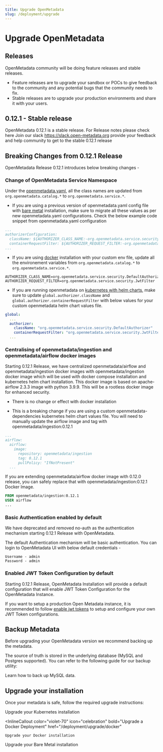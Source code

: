 ```yaml
---
title: Upgrade OpenMetadata
slug: /deployment/upgrade
---
```


# Upgrade OpenMetadata

## Releases

OpenMetadata community will be doing feature releases and stable releases. 
 - Feature releases are to upgrade your sandbox or POCs to give feedback to the community and any potential bugs that the community needs to fix.
 - Stable releases are to upgrade your production environments and share it with your users.

## 0.12.1 - Stable release
 
 OpenMetadata 0.12.1 is a stable release. For Release notes please check here 
 Join our slack https://slack.open-metadata.org provide your feedback and help community to get to the stable 0.12.1 release
 
## Breaking Changes from 0.12.1 Release

OpenMetadata Release 0.12.1 introduces below breaking changes -

### Change of OpenMetadata Service Namespace

Under the [openmetadata.yaml](https://github.com/open-metadata/OpenMetadata/blob/main/conf/openmetadata.yaml), all the class names are updated from `org.openmetadata.catalog.*` to `org.openmetadata.service.*`.

- If you are using a previous version of openmetadata.yaml config file with [bare metal](/deployment/bare-metal) installation, make sure to migrate all these values as per new openmetadata.yaml configurations. Check the below example code snippet from openmetadata.yaml configuration

```yaml
...
authorizerConfiguration:
  className: ${AUTHORIZER_CLASS_NAME:-org.openmetadata.service.security.DefaultAuthorizer}
  containerRequestFilter: ${AUTHORIZER_REQUEST_FILTER:-org.openmetadata.service.security.JwtFilter}
...
```

- If you are using [docker](/deployment/docker) installation with your custom env file, update all the environement variables from `org.openmetadata.catalog.*` to `org.openmetadata.service.*`.

```
AUTHORIZER_CLASS_NAME=org.openmetadata.service.security.DefaultAuthorizer
AUTHORIZER_REQUEST_FILTER=org.openmetadata.service.security.JwtFilter
```

- If you are running openmetadata on [kubernetes with helm charts](/deployment/kubernetes), make sure to update `global.authorizer.className` and `global.authorizer.containerRequestFilter` with below values for your custom openmetadata helm chart values file.

```yaml
global:
  ...
  authorizer:
    className: "org.openmetadata.service.security.DefaultAuthorizer"
    containerRequestFilter: "org.openmetadata.service.security.JwtFilter"
  ...
```

### Centralising of openmetadata/ingestion and openmetadata/airflow docker images

Starting 0.12.1 Release, we have centralized openmetadata/airflow and openmetadata/ingestion docker images 
with openmetadata/ingestion docker image which will be used with docker compose installation and kubernetes helm chart installation. This docker image is based on apache-airflow 2.3.3 image with python 3.9.9. This will be a rootless docker image for enhanced security.

- There is no change or effect with docker installation

- This is a breaking change if you are using a custom openmetadata-dependencies kubernetes helm chart values file.
You will need to manually update the airflow image and tag with openmetadata/ingestion:0.12.1

```yaml
...
airflow:
  airflow:
    image:
      repository: openmetadata/ingestion
      tag: 0.12.1
      pullPolicy: "IfNotPresent"
  ...
```

<p>
If you are extending openmetadata/airflow docker image with 0.12.0 release, you can safely replace that with openmetadata/ingestion:0.12.1 Docker Image.
</p>

```Dockerfile
FROM openmetadata/ingestion:0.12.1
USER airflow
...
```

### Basic Authentication enabled by default

We have deprecated and removed no-auth as the authentication mechanism starting 0.12.1 Release with OpenMetadata.

The default Authentication mechanism will be basic authentication. You can login to OpenMetadata UI with below default credentials -

```
Username - admin
Password - admin
```

### Enabled JWT Token Configuration by default

Starting 0.12.1 Release, OpenMetadata Installation will provide a default configuration that will enable JWT Token Configuration for the OpenMetadata Instance.

If you want to setup a production Open Metadata instance, it is recommended to follow [enable jwt tokens](/deployment/security/enable-jwt-tokens) to setup and configure your own JWT Token configurations.

## Backup Metadata

Before upgrading your OpenMetadata version we recommend backing up the metadata.

The source of truth is stored in the underlying database (MySQL and Postgres supported). You can refer
to the following guide for our backup utility:

<InlineCalloutContainer>
  <InlineCallout
    color="violet-70"
    icon="luggage"
    bold="Backup Metadata"
    href="/deployment/backup-restore-metadata"
  >
    Learn how to back up MySQL data.
  </InlineCallout>
</InlineCalloutContainer>

## Upgrade your installation

Once your metadata is safe, follow the required upgrade instructions:

<InlineCalloutContainer>
  <InlineCallout
    color="violet-70"
    icon="fit_screen"
    bold="Upgrade a Kubernetes Deployment"
    href="/deployment/upgrade/kubernetes"
  >
    Upgrade your Kubernetes installation
  </InlineCallout>

  <InlineCallout
    color="violet-70"
    icon="celebration"
    bold="Upgrade a Docker Deployment"
    href="/deployment/upgrade/docker"
  >
    Upgrade your Docker installation
  </InlineCallout>
  <InlineCallout
    color="violet-70"
    icon="storage"
    bold="Upgrade a Bare Metal Deployment"
    href="/deployment/upgrade/bare-metal"
  >
    Upgrade your Bare Metal installation
  </InlineCallout>
</InlineCalloutContainer>

